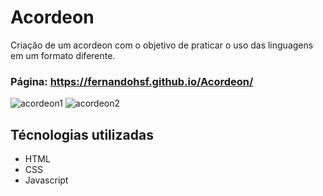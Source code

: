 # Acordeon 
Criação de um acordeon com o objetivo de praticar o uso das linguagens em um formato diferente.
### Página: https://fernandohsf.github.io/Acordeon/
![acordeon1](https://github.com/fernandohsf/Acordeon/assets/17659168/3777ea3b-d71d-4ea9-af87-55e3218c48ce)
![acordeon2](https://github.com/fernandohsf/Acordeon/assets/17659168/4628a563-6f36-4172-8976-49a665164478)
## Técnologias utilizadas
  - HTML
  - CSS
  - Javascript
